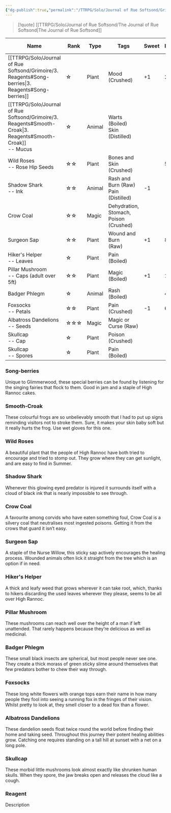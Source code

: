 ```yaml
---
{"dg-publish":true,"permalink":"/TTRPG/Solo/Journal of Rue Softsond/Grimoire/3. Reagents/"}
---
```


> [!quote] [[TTRPG/Solo/Journal of Rue Softsond/The Journal of Rue Softsond\|The Journal of Rue Softsond]]

| Name | Rank | Type | Tags | Sweet | Forest | Loch | Depths | Village | Dungeon | Bog | Mountain | Isles | Spring | Summer | Autumn | Winter | Good for | Source |
| ---- | ---- | ---- | ---- | ---- | ---- | ---- | ---- | ---- | ---- | ---- | ---- | ---- | ---- | ---- | ---- | ---- | ---- | ---- |
| [[TTRPG/Solo/Journal of Rue Softsond/Grimoire/3. Reagents#Song-berries\|3. Reagents#Song-berries]] | ☆ | Plant | Mood (Crushed) | +1 | 2 |  |  |  |  |  |  |  |  | 1 |  | -2 | 2 | Glimmerwood |
| [[TTRPG/Solo/Journal of Rue Softsond/Grimoire/3. Reagents#Smooth-Croak\|3. Reagents#Smooth-Croak]]<br>-- Mucus | ☆ | Animal | Warts (Boiled)<br>Skin (Distilled) |  |  | 2 |  |  |  |  |  |  |  |  |  |  | 6 | Meltwater |
| Wild Roses<br>-- Rose Hip Seeds | ☆☆ | Plant | Bones and Skin<br>(Crushed) |  | 5 |  |  | 4 |  |  |  |  |  | -3 |  |  | 4 | Glimmerwood |
| Shadow Shark<br>-- Ink | ☆☆ | Animal | Rash and Burn (Raw)<br>Pain (Distilled) | -1 |  | 4 | 9 |  |  |  |  |  |  |  |  |  | 13 | Meltwater |
| Crow Coal | ☆☆ | Magic | Dehydration, Stomach,<br>Poison (Crushed) |  |  |  |  |  | 7 | 4 |  |  |  |  |  |  | 26 | Hero's Hollow |
| Surgeon Sap | ☆☆ | Plant | Wound and Burn<br>(Raw) | +1 | 8 |  |  |  |  | 3 |  |  |  |  |  |  | 4 | Glimmerwood |
| Hiker's Helper<br>-- Leaves | ☆ | Plant | Pain (Boiled) |  |  |  |  | 3 |  |  | 4 | 7 |  |  |  | 4 | 4 | Moonbreaker |
| Pillar Mushroom<br>-- Caps (adult over 5ft) | ☆☆ | Plant | Magic (Boiled) | +1 | 10 |  |  |  |  | 5 |  |  |  |  |  |  | 2 | Libri Signati |
| Badger Phlegm | ☆ | Animal | Rash (Boiled) |  | 4 |  |  |  |  |  |  |  |  | -2 |  |  | 4 | Libri Signati |
| Foxsocks<br>-- Petals | ☆☆ | Plant | Pain (Crushed) | -1 | 6 |  |  | 12 |  |  |  |  |  |  |  |  | 4 | Libri Signati |
| Albatross Dandelions<br>-- Seeds | ☆☆☆ | Magic | Magic or Curse (Raw) |  |  |  |  |  |  |  | 8 |  | -2 |  |  |  | 13 | Libri Signati |
| Skullcap<br>-- Cap | ☆ | Plant | Poison (Crushed) |  |  |  |  |  | 2 | 4 |  |  |  |  |  | 3 | 2 | Hero's Hollow |
| Skullcap<br>-- Spores | ☆ | Plant | Pain (Boiled) |  |  |  |  |  | 2 | 4 |  |  |  |  |  | 3 | 2 | Hero's Hollow |

### Song-berries
Unique to Glimmerwood, these special berries can be found by listening for the singing fairies that flock to them. Good in jam and a staple of High Rannoc cakes.

### Smooth-Croak
These colourful frogs are so unbelievably smooth that I had to put up signs reminding visitors not to stroke them. Sure, it makes your skin baby soft but it really hurts the frog. Use wet gloves for this one.

### Wild Roses
A beautiful plant that the people of High Rannoc have both tried to encourage and tried to stomp out. They grow where they can get sunlight, and are easy to find in Summer.

### Shadow Shark
Whenever this glowing eyed predator is injured it surrounds itself with a cloud of black ink that is nearly impossible to see through.

### Crow Coal
A favourite among corvids who have eaten something foul, Crow Coal is a silvery coal that neutralises most ingested poisons. Getting it from the crows that guard it isn’t easy.

### Surgeon Sap
A staple of the Nurse Willow, this sticky sap actively encourages the healing process. Wounded animals often lick it straight from the tree which is an option if in need.

### Hiker's Helper
A thick and leafy weed that grows wherever it can take root, which, thanks to hikers discarding the used leaves wherever they please, seems to be all over High Rannoc.

### Pillar Mushroom
These mushrooms can reach well over the height of a man if left unattended. That rarely happens because they’re delicious as well as medicinal.

### Badger Phlegm
These small black insects are spherical, but most people never see one. They create a thick morass of green sticky slime around themselves that few predators bother to chew their way through.

### Foxsocks
These long white flowers with orange tops earn their name in how many people they fool into seeing a running fox in the fringes of their vision. Whilst pretty to look at, they smell closer to a dead fox than a flower.

### Albatross Dandelions
These dandelion seeds float twice round the world before finding their home and taking seed. Throughout this journey their potent healing abilities grow. Catching one requires standing on a tall hill at sunset with a net on a long pole.

### Skullcap
These morbid little mushrooms look almost exactly like shrunken human skulls. When they spore, the jaw breaks open and releases the cloud like a cough.

### Reagent
Description
